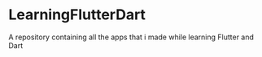 # LearningFlutterDart
A repository containing all the apps that i made while learning Flutter and Dart

